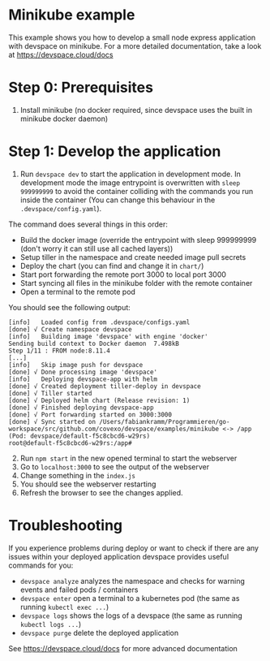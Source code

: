 # Minikube example

This example shows you how to develop a small node express application with devspace on minikube. For a more detailed documentation, take a look at https://devspace.cloud/docs

# Step 0: Prerequisites

1. Install minikube (no docker required, since devspace uses the built in minikube docker daemon)

# Step 1: Develop the application

1. Run `devspace dev` to start the application in development mode. In development mode the image entrypoint is overwritten with `sleep 999999999` to avoid the container colliding with the commands you run inside the container (You can change this behaviour in the `.devspace/config.yaml`).

The command does several things in this order:
- Build the docker image (override the entrypoint with sleep 999999999 (don't worry it can still use all cached layers))
- Setup tiller in the namespace and create needed image pull secrets
- Deploy the chart (you can find and change it in `chart/`)
- Start port forwarding the remote port 3000 to local port 3000
- Start syncing all files in the minikube folder with the remote container
- Open a terminal to the remote pod

You should see the following output:
```
[info]   Loaded config from .devspace/configs.yaml
[done] √ Create namespace devspace                
[info]   Building image 'devspace' with engine 'docker'
Sending build context to Docker daemon  7.498kB
Step 1/11 : FROM node:8.11.4
[...]
[info]   Skip image push for devspace
[done] √ Done processing image 'devspace'
[info]   Deploying devspace-app with helm
[done] √ Created deployment tiller-deploy in devspace
[done] √ Tiller started                     
[done] √ Deployed helm chart (Release revision: 1)                    
[done] √ Finished deploying devspace-app
[done] √ Port forwarding started on 3000:3000           
[done] √ Sync started on /Users/fabiankramm/Programmieren/go-workspace/src/github.com/covexo/devspace/examples/minikube <-> /app (Pod: devspace/default-f5c8cbcd6-w29rs)
root@default-f5c8cbcd6-w29rs:/app#
```
2. Run `npm start` in the new opened terminal to start the webserver
3. Go to `localhost:3000` to see the output of the webserver
4. Change something in the `index.js`
5. You should see the webserver restarting
6. Refresh the browser to see the changes applied.

# Troubleshooting 

If you experience problems during deploy or want to check if there are any issues within your deployed application devspace provides useful commands for you:
- `devspace analyze` analyzes the namespace and checks for warning events and failed pods / containers
- `devspace enter` open a terminal to a kubernetes pod (the same as running `kubectl exec ...`)
- `devspace logs` shows the logs of a devspace (the same as running `kubectl logs ...`)
- `devspace purge` delete the deployed application

See https://devspace.cloud/docs for more advanced documentation

